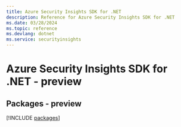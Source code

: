 ```yaml
---
title: Azure Security Insights SDK for .NET
description: Reference for Azure Security Insights SDK for .NET
ms.date: 03/28/2024
ms.topic: reference
ms.devlang: dotnet
ms.service: securityinsights
---
```

# Azure Security Insights SDK for .NET - preview
## Packages - preview
[!INCLUDE [packages](security-insights-index.md)]